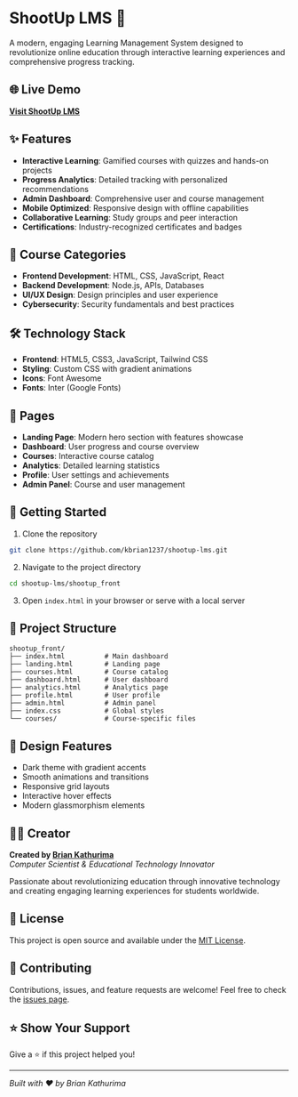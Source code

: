 # ShootUp LMS 🚀

A modern, engaging Learning Management System designed to revolutionize online education through interactive learning experiences and comprehensive progress tracking.

## 🌐 Live Demo

**[Visit ShootUp LMS](https://kbrian1237.github.io/shootup-lms/shootup_front/index.html)**

## ✨ Features

- **Interactive Learning**: Gamified courses with quizzes and hands-on projects
- **Progress Analytics**: Detailed tracking with personalized recommendations
- **Admin Dashboard**: Comprehensive user and course management
- **Mobile Optimized**: Responsive design with offline capabilities
- **Collaborative Learning**: Study groups and peer interaction
- **Certifications**: Industry-recognized certificates and badges

## 🎯 Course Categories

- **Frontend Development**: HTML, CSS, JavaScript, React
- **Backend Development**: Node.js, APIs, Databases
- **UI/UX Design**: Design principles and user experience
- **Cybersecurity**: Security fundamentals and best practices

## 🛠️ Technology Stack

- **Frontend**: HTML5, CSS3, JavaScript, Tailwind CSS
- **Styling**: Custom CSS with gradient animations
- **Icons**: Font Awesome
- **Fonts**: Inter (Google Fonts)

## 📱 Pages

- **Landing Page**: Modern hero section with features showcase
- **Dashboard**: User progress and course overview
- **Courses**: Interactive course catalog
- **Analytics**: Detailed learning statistics
- **Profile**: User settings and achievements
- **Admin Panel**: Course and user management

## 🚀 Getting Started

1. Clone the repository
```bash
git clone https://github.com/kbrian1237/shootup-lms.git
```

2. Navigate to the project directory
```bash
cd shootup-lms/shootup_front
```

3. Open `index.html` in your browser or serve with a local server

## 📁 Project Structure

```
shootup_front/
├── index.html          # Main dashboard
├── landing.html        # Landing page
├── courses.html        # Course catalog
├── dashboard.html      # User dashboard
├── analytics.html      # Analytics page
├── profile.html        # User profile
├── admin.html          # Admin panel
├── index.css           # Global styles
└── courses/            # Course-specific files
```

## 🎨 Design Features

- Dark theme with gradient accents
- Smooth animations and transitions
- Responsive grid layouts
- Interactive hover effects
- Modern glassmorphism elements

## 👨‍💻 Creator

**Created by [Brian Kathurima](https://github.com/kbrian1237)**  
*Computer Scientist & Educational Technology Innovator*

Passionate about revolutionizing education through innovative technology and creating engaging learning experiences for students worldwide.

## 📄 License

This project is open source and available under the [MIT License](LICENSE).

## 🤝 Contributing

Contributions, issues, and feature requests are welcome! Feel free to check the [issues page](https://github.com/kbrian1237/shootup-lms/issues).

## ⭐ Show Your Support

Give a ⭐️ if this project helped you!

---

*Built with ❤️ by Brian Kathurima*

